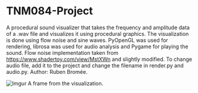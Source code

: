 # TNM084-Project
A procedural sound visualizer that takes the frequency and amplitude data of a .wav file and visualizes it using procedural graphics. The visualization is done using flow noise and sine waves. PyOpenGL was used for rendering, librosa was used for audio analysis and Pygame for playing the sound. Flow noise implementation taken from https://www.shadertoy.com/view/MstXWn and slightly modified. To change audio file, add it to the project and change the filename in render.py and audio.py. Author: Ruben Bromée.

![Imgur](https://i.imgur.com/CQijHXV.png)
A frame from the visualization.

